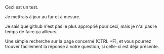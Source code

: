 Ceci est un test.

Je mettrais à jour au fur et à mesure.

Je sais que github n'est pas le plus approprié pour ceci, mais je n'ai pas le temps de faire ça ailleurs.

Une simple recherche sur la page concerné (CTRL +F), et vous pourrez trouver facilement la réponse à votre question, si celle-ci est déjà présente.

